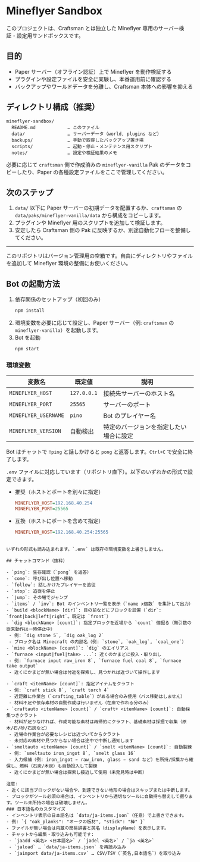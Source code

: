 # Mineflyer Sandbox

このプロジェクトは、Craftsman とは独立した Mineflyer 専用のサーバー検証・設定用サンドボックスです。

## 目的
- Paper サーバー（オフライン認証）上で Mineflyer を動作検証する
- プラグインや設定ファイルを安全に実験し、本番運用前に確認する
- バックアップやワールドデータを分離し、Craftsman 本体への影響を抑える

## ディレクトリ構成（推奨）
```
mineflyer-sandbox/
  README.md            … このファイル
  data/                … サーバーデータ（world, plugins など）
  backups/             … 手動で取得したバックアップ置き場
  scripts/             … 起動・停止・メンテナンス用スクリプト
  notes/               … 設定や検証結果のメモ
```

必要に応じて `craftsman` 側で作成済みの `mineflyer-vanilla` Pak のデータをコピーしたり、Paper の各種設定ファイルをここで管理してください。

## 次のステップ
1. `data/` 以下に Paper サーバーの初期データを配置するか、`craftsman` の `data/paks/mineflyer-vanilla/data` から構成をコピーします。
2. プラグインや Mineflyer 用のスクリプトを追加して検証します。
3. 安定したら Craftsman 側の Pak に反映するか、別途自動化フローを整備してください。

---
このリポジトリはバージョン管理用の空箱です。自由にディレクトリやファイルを追加して Mineflyer 環境の整備にお使いください。

## Bot の起動方法

1. 依存関係のセットアップ（初回のみ）
   ```bash
   npm install
   ```
2. 環境変数を必要に応じて設定し、Paper サーバー（例: `craftsman` の `mineflyer-vanilla`）を起動します。
3. Bot を起動
   ```bash
   npm start
   ```

### 環境変数
| 変数名               | 既定値        | 説明 |
| -------------------- | ------------- | ---- |
| `MINEFLYER_HOST`     | `127.0.0.1`   | 接続先サーバーのホスト名 |
| `MINEFLYER_PORT`     | `25565`       | サーバーのポート |
| `MINEFLYER_USERNAME` | `pino`| Bot のプレイヤー名 |
| `MINEFLYER_VERSION`  | 自動検出      | 特定のバージョンを指定したい場合に設定 |

Bot はチャットで `!ping` と話しかけると `pong` と返答します。`Ctrl+C` で安全に終了します。

`.env` ファイルに対応しています（リポジトリ直下）。以下のいずれかの形式で設定できます。

- 推奨（ホストとポートを別々に指定）
  ```ini
  MINEFLYER_HOST=192.168.40.254
  MINEFLYER_PORT=25565
  ```
- 互換（ホストにポートを含めて指定）
  ```ini
  MINEFLYER_HOST=192.168.40.254:25565
 ```

いずれの形式も読み込まれます。`.env` は既存の環境変数を上書きしません。

## チャットコマンド（抜粋）

- `ping`: 生存確認（`pong` を返答）
- `come`: 呼び出し位置へ移動
- `follow`: 話しかけたプレイヤーを追従
- `stop`: 追従を停止
- `jump`: その場でジャンプ
- `items` / `inv`: Bot のインベントリ一覧を表示（`name x個数` を集計して出力）
- `build <blockName> [dir]`: 目の前などにブロックを設置（`dir`: `front|back|left|right`。既定は `front`）
- `dig <blockName> [count]`: 指定ブロックを近場から `count` 個掘る（無引数の従来動作は一時停止中）
  - 例: `dig stone 5`, `dig oak_log 2`
  - ブロック名は Minecraft の内部名（例: `stone`, `oak_log`, `coal_ore`）
- `mine <blockName> [count]`: `dig` のエイリアス
- `furnace <input|fuel|take> ...`: 近くのかまどに投入・取り出し
  - 例: `furnace input raw_iron 8`, `furnace fuel coal 8`, `furnace take output`
  - 近くにかまどが無い場合は付近を探索し、見つかれば近づいて操作します

- `craft <itemName> [count]`: 指定アイテムをクラフト
  - 例: `craft stick 8`, `craft torch 4`
  - 近距離に作業台（`crafting_table`）がある場合のみ使用（パス移動はしません）
  - 材料不足や依存素材の自動作成は行いません（在庫で作れる分のみ）
- `craftauto <itemName> [count]` / `craft+ <itemName> [count]`: 自動採集つきクラフト
  - 材料が足りなければ、作成可能な素材は再帰的にクラフト、基礎素材は採掘で収集（原木/石/砂/石炭など）
  - 近場の作業台が必要なレシピは近づいてからクラフト
  - 未対応の素材や見つからない場合は途中で中断し通知します
- `smeltauto <itemName> [count]` / `smelt <itemName> [count]`: 自動製錬
  - 例: `smeltauto iron_ingot 8`, `smelt glass 16`
  - 入力候補（例: iron_ingot ← raw_iron, glass ← sand など）を所持/採集から確保し、燃料（石炭/木炭）も自動投入して製錬
  - 近くにかまどが無い場合は探索し接近して使用（未発見時は中断）

注意:
- 近くに該当ブロックがない場合や、到達できない地形の場合はスキップまたは中断します。
- ブロックがツール必須の場合は、インベントリから適切なツールに自動持ち替えして掘ります。ツール未所持の場合は破壊しません。
### 日本語名のカスタマイズ
- インベントリ表示の日本語名は `data/ja-items.json`（任意）で上書きできます。
- 例: `{ "oak_planks": "オークの板材", "stick": "棒" }`
- ファイルが無い場合は内蔵の簡易辞書と英名（displayName）を表示します。
- チャットから編集・取り込みも可能です:
  - `jaadd <英名> <日本語名>` / `jadel <英名>` / `ja <英名>`
  - `jaload` … `data/ja-items.json` を再読み込み
  - `jaimport data/ja-items.csv` … CSV/TSV（`英名,日本語名`）を取り込み

